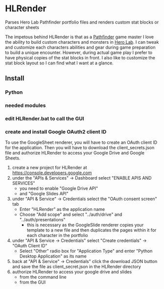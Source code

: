 # HLRender
Parses Hero Lab Pathfinder portfolio files and renders custom stat blocks or character sheets

The impetous behind HLRender is that as a [Pathfinder](https://paizo.com/pathfinder) game master I love the ability to build custom characters and monsters in [Hero Lab](https://www.wolflair.com/hero-lab-classic/).  I can tweak and customize each characters abilities and gear during game preparation to build a unique encounter.  However, during actual game play I prefer to have physical copies of the stat blocks in front.  I also like to customize the stat block layout so I can find what I want at a glance.

## Install

### Python

### needed modules

### edit HLRender.bat to call the GUI

### create and install Google OAuth2 client ID
To use the GoogleSheet renderer, you will have to create an OAuth client ID for the application.  Then you will have to download the client_secrets.json file and authorize HLRender to access your Google Drive and Google Sheets.  

1. create a new project for HLRender at https://console.developers.google.com
2. under the "APIs & Services" -> Dashboard select "ENABLE APIS AND SERVICES" 
   - you need to enable "Google Drive API" 
   - and "Google Slides API"
3. under "API & Service" -> Credentials select the "OAuth consent screen" tab
   - Enter "HLRender" as the application name
   - Choose "Add scope" and select "../auth/drive" and "../auth/presentations" 
      - this is necessary as the GoogleSlide renderer copies your template to a new file and then duplicates the pages within it for each character in the portfolio
4. under "API & Service -> Credentials" select "Create credentials" -> "OAuth Client ID"
   - Select "Other" radio box for "Application Type" and enter "Python Desktop Application" as its name
5. back at "API & Service" -> Credentials" click the download JSON button and save the file as client_secret.json in the HLRender directory
6. authorize HLRender to access your google drive and slides
   - from the command line
   - from the GUI
  

